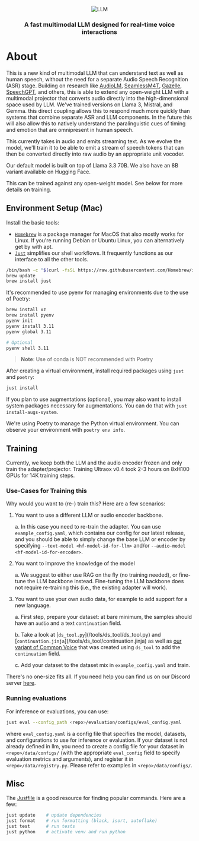 <p align="center">
  <picture>
    <img alt="LLM" src="https://zfmrfvimiaqahezndsse.supabase.co/storage/v1/object/public/images/custom/Introducing%20Ultravox%20Wide.jpg">
  </picture>
</p>

<h3 align="center">
A fast multimodal LLM designed for real-time voice interactions
</h3>

# About

This is a new kind of multimodal LLM that can understand text as well as human speech, without the need for a separate Audio Speech Recognition (ASR) stage. Building on research like [AudioLM](https://arxiv.org/abs/2209.03143), [SeamlessM4T](https://ai.meta.com/blog/seamless-m4t/), [Gazelle](https://tincans.ai/slm), [SpeechGPT](https://github.com/0nutation/SpeechGPT/tree/main/speechgpt), and others, this is able to extend any open-weight LLM with a multimodal projector that converts audio directly into the high-dimensional space used by LLM. We've trained versions on Llama 3, Mistral, and Gemma. this direct coupling allows this to respond much more quickly than systems that combine separate ASR and LLM components. In the future this will also allow this to natively understand the paralinguistic cues of timing and emotion that are omnipresent in human speech.

This currently takes in audio and emits streaming text. As we evolve the model, we'll train it to be able to emit a stream of speech tokens that can then be converted directly into raw audio by an appropriate unit vocoder.

Our default model is built on top of Llama 3.3 70B. We also have an 8B variant available on Hugging Face.

This can be trained against any open-weight model. See below for more details on training.


## Environment Setup (Mac)

Install the basic tools:

- [`Homebrew`](https://brew.sh) is a package manager for MacOS that also mostly works for Linux. If you're running Debian or Ubuntu Linux, you can alternatively get by with apt.
- [`Just`](https://just.systems/man/en/) simplifies our shell workflows. It frequently functions as our interface to all the other tools.

```bash
/bin/bash -c "$(curl -fsSL https://raw.githubusercontent.com/Homebrew/install/HEAD/install.sh)"
brew update
brew install just
```

It's recommended to use pyenv for managing environments due to the use of Poetry:

```bash
brew install xz
brew install pyenv
pyenv init
pyenv install 3.11
pyenv global 3.11

# Optional
pyenv shell 3.11
```

>**Note**: Use of conda is NOT recommended with Poetry

After creating a virtual environment, install required packages using `just` and `poetry`:

```bash
just install
```

If you plan to use augmentations (optional), you may also want to install system packages necessary for augmentations. You can do that with `just install-augs-system`.

We're using Poetry to manage the Python virtual environment. You can observe your environment with `poetry env info`.

## Training

Currently, we keep both the LLM and the audio encoder frozen and only train the adapter/projector. Training Ultraox v0.4 took 2-3 hours on 8xH100 GPUs for 14K training steps.

### Use-Cases for Training this

Why would you want to (re-) train this? Here are a few scenarios:

1. You want to use a different LLM or audio encoder backbone.

   a. In this case you need to re-train the adapter. You can use `example_config.yaml`, which contains our config for our latest release, and you should be able to simply change the base LLM or encoder by specifying `--text-model <hf-model-id-for-llm>` and/or `--audio-model <hf-model-id-for-encoder>`.

2. You want to improve the knowledge of the model

    a. We suggest to either use RAG on the fly (no training needed), or fine-tune the LLM backbone instead. Fine-tuning the LLM backbone does not require re-training this (i.e., the existing adapter will work).

3. You want to use your own audio data, for example to add support for a new language.

   a. First step, prepare your dataset: at bare minimum, the samples should have an `audio` and a text `continuation` field.

   b. Take a look at [`ds_tool.py`](<repo>/tools/ds_tool/ds_tool.py) and [`continuation.jinja`](<repo>/tools/ds_tool/continuation.jinja) as well as [our variant of Common Voice](https://huggingface.co/datasets/fixie-ai/common_voice_17_0/viewer/fr) that was created using `ds_tool` to add the `continuation` field.

   c. Add your dataset to the dataset mix in `example_config.yaml` and train.

There's no one-size fits all. If you need help you can find us on our Discord server [here](https://discord.gg/Qw6KHxv8YB).

### Running evaluations

For inference or evaluations, you can use:

```bash
just eval --config_path <repo>/evaluation/configs/eval_config.yaml
```

where `eval_config.yaml` is a config file that specifies the model, datasets, and configurations to use for inference or evaluation. If your dataset is not already defined in llm, you need to create a config file for your dataset in `<repo>/data/configs/` (with the appropriate `eval_config` field to specify evaluation metrics and arguments), and register it in `<repo>/data/registry.py`. Please refer to examples in `<repo>/data/configs/`.

## Misc

The [Justfile](Justfile) is a good resource for finding popular commands. Here are a few:

```bash
just update    # update dependencies
just format    # run formatting (black, isort, autoflake)
just test      # run tests
just python    # activate venv and run python
```
